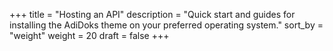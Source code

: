 +++
title = "Hosting an API"
description = "Quick start and guides for installing the AdiDoks theme on your preferred operating system."
sort_by = "weight"
weight = 20
draft = false
+++